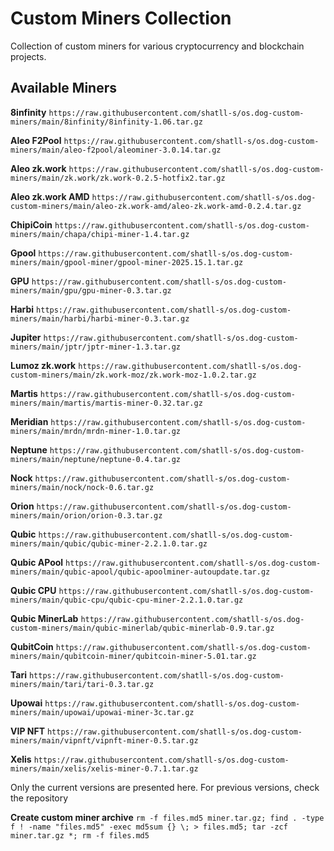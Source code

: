 # Custom Miners Collection

Collection of custom miners for various cryptocurrency and blockchain projects.

## Available Miners

**8infinity** `https://raw.githubusercontent.com/shatll-s/os.dog-custom-miners/main/8infinity/8infinity-1.06.tar.gz`

**Aleo F2Pool** `https://raw.githubusercontent.com/shatll-s/os.dog-custom-miners/main/aleo-f2pool/aleominer-3.0.14.tar.gz`

**Aleo zk.work** `https://raw.githubusercontent.com/shatll-s/os.dog-custom-miners/main/zk.work/zk.work-0.2.5-hotfix2.tar.gz`

**Aleo zk.work AMD** `https://raw.githubusercontent.com/shatll-s/os.dog-custom-miners/main/aleo-zk.work-amd/aleo-zk.work-amd-0.2.4.tar.gz`

**ChipiCoin** `https://raw.githubusercontent.com/shatll-s/os.dog-custom-miners/main/chapa/chipi-miner-1.4.tar.gz`

**Gpool** `https://raw.githubusercontent.com/shatll-s/os.dog-custom-miners/main/gpool-miner/gpool-miner-2025.15.1.tar.gz`

**GPU** `https://raw.githubusercontent.com/shatll-s/os.dog-custom-miners/main/gpu/gpu-miner-0.3.tar.gz`

**Harbi** `https://raw.githubusercontent.com/shatll-s/os.dog-custom-miners/main/harbi/harbi-miner-0.3.tar.gz`

**Jupiter** `https://raw.githubusercontent.com/shatll-s/os.dog-custom-miners/main/jptr/jptr-miner-1.3.tar.gz`

**Lumoz zk.work** `https://raw.githubusercontent.com/shatll-s/os.dog-custom-miners/main/zk.work-moz/zk.work-moz-1.0.2.tar.gz`

**Martis** `https://raw.githubusercontent.com/shatll-s/os.dog-custom-miners/main/martis/martis-miner-0.32.tar.gz`

**Meridian** `https://raw.githubusercontent.com/shatll-s/os.dog-custom-miners/main/mrdn/mrdn-miner-1.0.tar.gz`

**Neptune** `https://raw.githubusercontent.com/shatll-s/os.dog-custom-miners/main/neptune/neptune-0.4.tar.gz`

**Nock** `https://raw.githubusercontent.com/shatll-s/os.dog-custom-miners/main/nock/nock-0.6.tar.gz`

**Orion** `https://raw.githubusercontent.com/shatll-s/os.dog-custom-miners/main/orion/orion-0.3.tar.gz`

**Qubic** `https://raw.githubusercontent.com/shatll-s/os.dog-custom-miners/main/qubic/qubic-miner-2.2.1.0.tar.gz`

**Qubic APool** `https://raw.githubusercontent.com/shatll-s/os.dog-custom-miners/main/qubic-apool/qubic-apoolminer-autoupdate.tar.gz`

**Qubic CPU** `https://raw.githubusercontent.com/shatll-s/os.dog-custom-miners/main/qubic-cpu/qubic-cpu-miner-2.2.1.0.tar.gz`

**Qubic MinerLab** `https://raw.githubusercontent.com/shatll-s/os.dog-custom-miners/main/qubic-minerlab/qubic-minerlab-0.9.tar.gz`

**QubitCoin** `https://raw.githubusercontent.com/shatll-s/os.dog-custom-miners/main/qubitcoin-miner/qubitcoin-miner-5.01.tar.gz`

**Tari** `https://raw.githubusercontent.com/shatll-s/os.dog-custom-miners/main/tari/tari-0.3.tar.gz`

**Upowai** `https://raw.githubusercontent.com/shatll-s/os.dog-custom-miners/main/upowai/upowai-miner-3c.tar.gz`

**VIP NFT** `https://raw.githubusercontent.com/shatll-s/os.dog-custom-miners/main/vipnft/vipnft-miner-0.5.tar.gz`

**Xelis** `https://raw.githubusercontent.com/shatll-s/os.dog-custom-miners/main/xelis/xelis-miner-0.7.1.tar.gz`

Only the current versions are presented here. For previous versions, check the repository

**Create custom miner archive**
`rm -f files.md5 miner.tar.gz; find . -type f ! -name "files.md5" -exec md5sum {} \; > files.md5; tar -zcf miner.tar.gz *; rm -f files.md5`

